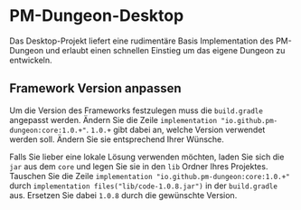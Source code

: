 # PM-Dungeon-Desktop

Das Desktop-Projekt liefert eine rudimentäre Basis Implementation des PM-Dungeon und erlaubt einen schnellen Einstieg um das eigene Dungeon zu entwickeln.

## Framework Version anpassen

Um die Version des Frameworks festzulegen muss die `build.gradle` angepasst werden.  Ändern Sie die Zeile `implementation "io.github.pm-dungeon:core:1.0.+"`. `1.0.+` gibt dabei an, welche Version verwendet werden soll. Ändern Sie sie entsprechend Ihrer Wünsche.

Falls Sie lieber eine lokale Lösung verwenden möchten, laden Sie sich die `jar` aus dem `core` und legen Sie sie in den `lib` Ordner Ihres Projektes. Tauschen Sie die Zeile `implementation "io.github.pm-dungeon:core:1.0.+"` durch `implementation files("lib/code-1.0.8.jar")` in der `build.gradle` aus. Ersetzen Sie dabei `1.0.8` durch die gewünschte Version.

